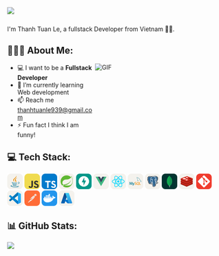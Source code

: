 <h1>
<img src="https://readme-typing-svg.herokuapp.com?font=Righteous&size=35&duration=4000&pause=1000&width=435&lines=Hello+World!+%F0%9F%91%8B;I'm+Le+Thanh+Tuan+%F0%9F%A7%91%E2%80%8D%F0%9F%92%BB;" />
</h1>
 I'm Thanh Tuan Le, a fullstack Developer from Vietnam 👨‍💻.

## 👨🏻‍💻 About Me:
<img align="right" alt="GIF" width="300" height="150" src="https://th.bing.com/th/id/R.850477fed08bfe98598082bcd309ce70?rik=9l9aIUrNeKA%2fPw&pid=ImgRaw&r=0" />

- 💻 I want to be a **Fullstack Developer**
- 🌱 I’m currently learning Web development
- 📫 Reach me thanhtuanle939@gmail.com
- ⚡ Fun fact I think I am funny!
  
## 💻 Tech Stack:
<code><img height="36" src="https://github.com/tandpfun/skill-icons/blob/main/icons/Java-Light.svg"></code>
<code><img height="36" src="https://github.com/tandpfun/skill-icons/blob/main/icons/JavaScript.svg"></code>
<code><img height="36" src="https://github.com/tandpfun/skill-icons/blob/main/icons/TypeScript.svg"></code>
<code><img height="36" src="https://github.com/tandpfun/skill-icons/blob/main/icons/Spring-Light.svg"></code>
<code><img height="36" src="https://github.com/tandpfun/skill-icons/blob/main/icons/FastAPI.svg"></code>
<code><img height="36" src="https://github.com/tandpfun/skill-icons/blob/main/icons/VueJS-Light.svg"></code>
<code><img height="36" src="https://github.com/tandpfun/skill-icons/blob/main/icons/React-Light.svg"></code>
<code><img height="36" src="https://github.com/tandpfun/skill-icons/blob/main/icons/MySQL-Light.svg"></code>
<code><img height="36" src="https://github.com/tandpfun/skill-icons/blob/main/icons/PostgreSQL-Light.svg"></code>
<code><img height="36" src="https://github.com/tandpfun/skill-icons/blob/main/icons/MongoDB.svg"></code>
<code><img height="36" src="https://github.com/tandpfun/skill-icons/blob/main/icons/Redis-Light.svg"></code>
<code><img height="36" src="https://github.com/tandpfun/skill-icons/blob/main/icons/Git.svg"></code>
<code><img height="36" src="https://github.com/tandpfun/skill-icons/blob/main/icons/VSCode-Light.svg"></code>
<code><img height="36" src="https://github.com/tandpfun/skill-icons/blob/main/icons/Postman.svg"></code>
<code><img height="36" src="https://github.com/tandpfun/skill-icons/blob/main/icons/Docker.svg"></code>
<code><img height="36" src="https://github.com/tandpfun/skill-icons/blob/main/icons/Azure-Light.svg"></code>

## 📊 GitHub Stats:
![](https://github-readme-stats.vercel.app/api?username=lethanhtuan939&theme=radical&hide_border=false&include_all_commits=false&count_private=false)<br/>

